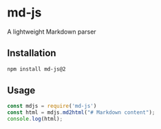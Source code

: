 # md-js

A lightweight Markdown parser

## Installation

``` bash
npm install md-js@2
```

##  Usage

``` javascript
const mdjs = require('md-js')
const html = mdjs.md2html("# Markdown content");
console.log(html);
```

